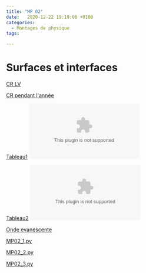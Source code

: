 ```yaml
---
title: "MP 02"
date:   2020-12-22 19:19:00 +0100
categories:
  - Montages de physique
tags:

---
```

# Surfaces et interfaces

[CR LV](/assets/pdf/MP02.pdf)
<object class="pdf fitvidsignore" data="/assets/pdf/MP02.pdf" type="application/pdf"></object>

[CR pendant l'année](/assets/pdf/MP02_CR.pdf)
<object class="pdf fitvidsignore" data="/assets/pdf/MP02_CR.pdf" type="application/pdf"></object>

[Tableau1](/assets/jpeg/MP02_tableau1.jpg)
<object class="pdf fitvidsignore" data="/assets/jpeg/MP02_tableau1.jpg" type="application/jpg"></object>

[Tableau2](/assets/jpeg/MP02_tableau2.jpg)
<object class="pdf fitvidsignore" data="/assets/jpeg/MP02_tableau2.jpg" type="application/jpg"></object>

[Onde evanescente](/assets/jpeg/evanescente.png)

<a href="/assets/python/MP02_1.py" download>MP02_1.py</a> 

<a href="/assets/python/MP02_2.py" download>MP02_2.py</a>

<a href="/assets/python/MP02_3.py" download>MP02_3.py</a>
